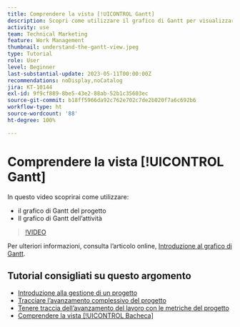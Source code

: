 ```yaml
---
title: Comprendere la vista [!UICONTROL Gantt]
description: Scopri come utilizzare il grafico di Gantt per visualizzare rapidamente le attività e i progetti ad alto livello con una sorprendente quantità di dettagli.
activity: use
team: Technical Marketing
feature: Work Management
thumbnail: understand-the-gantt-view.jpeg
type: Tutorial
role: User
level: Beginner
last-substantial-update: 2023-05-11T00:00:00Z
recommendations: noDisplay,noCatalog
jira: KT-10144
exl-id: 9f9cf889-8be5-43e2-88ab-52b1c35603ec
source-git-commit: b18ff5966da92c762e702c7de2b020f7a6c692b6
workflow-type: ht
source-wordcount: '88'
ht-degree: 100%

---
```


# Comprendere la vista [!UICONTROL Gantt]

In questo video scoprirai come utilizzare:

* il grafico di Gantt del progetto
* Il grafico di Gantt dell’attività

>[!VIDEO](https://video.tv.adobe.com/v/3419304/?quality=12&learn=on)

Per ulteriori informazioni, consulta l’articolo online, [Introduzione al grafico di Gantt](https://experienceleague.adobe.com/docs/workfront/using/manage-work/the-gantt-chart/gantt-chart-overview/get-started-with-gantt.html?lang=it).

## Tutorial consigliati su questo argomento

* [Introduzione alla gestione di un progetto](/help/manage-work/projects/getting-started-manage-a-project.md)
* [Tracciare l’avanzamento complessivo del progetto](/help/manage-work/projects/track-overall-project-progress.md)
* [Tenere traccia dell’avanzamento del lavoro con le metriche del progetto](/help/manage-work/projects/track-work-progress-with-project-metrics.md)
* [Comprendere la vista [!UICONTROL Bacheca]](/help/manage-work/projects/understand-the-board-view.md)
